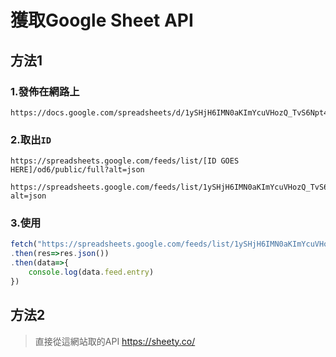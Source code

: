 # 獲取Google Sheet API

## 方法1

### 1.發佈在網路上

```url
https://docs.google.com/spreadsheets/d/1ySHjH6IMN0aKImYcuVHozQ_TvS6Npt4mDxpKDtsFVFg
```

### 2.取出`ID`

```url
https://spreadsheets.google.com/feeds/list/[ID GOES HERE]/od6/public/full?alt=json
```

```url
https://spreadsheets.google.com/feeds/list/1ySHjH6IMN0aKImYcuVHozQ_TvS6Npt4mDxpKDtsFVFg/od6/public/full?alt=json
```

### 3.使用

```js
fetch("https://spreadsheets.google.com/feeds/list/1ySHjH6IMN0aKImYcuVHozQ_TvS6Npt4mDxpKDtsFVFg/od6/public/full?alt=json")
.then(res=>res.json())
.then(data=>{
    console.log(data.feed.entry)
})
```

## 方法2

>   直接從這網站取的API https://sheety.co/